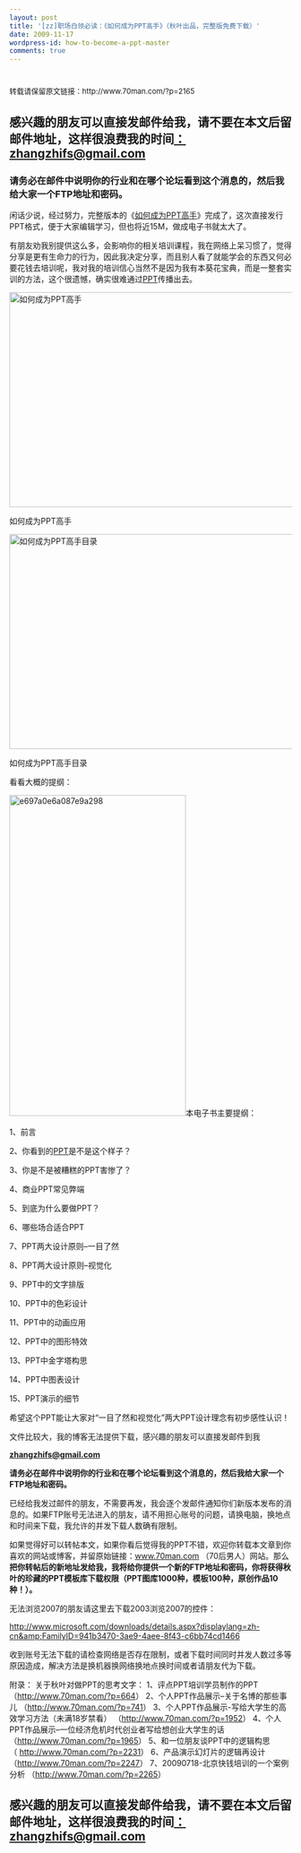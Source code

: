 ```yaml
---
layout: post
title: '[zz]职场白领必读：《如何成为PPT高手》（秋叶出品，完整版免费下载）'
date: 2009-11-17
wordpress-id: how-to-become-a-ppt-master
comments: true
---
```

<h1 class="entry-title full-title"><span style="font-weight: normal; font-size: 13px;">转载请保留原文链接：http://www.70man.com/?p=2165</span></h1>
<div class="entry-content full-content">
<h2>感兴趣的朋友可以直接发邮件给我，请不要在本文后留邮件地址，这样很浪费我的时间<a href="mailto:zhangzhifs@gmail.com"><span>：zhangzhifs@gmail.com</span></a></h2>
<h3><strong>请务必在邮件中说明你的行业和在哪个论坛看到这个消息的，然后我给大家一个FTP地址和密码。</strong></h3>
闲话少说，经过努力，完整版本的《<a href="http://www.70man.com/?p=2165">如何成为PPT高手</a>》完成了，这次直接发行PPT格式，便于大家编辑学习，但也将近15M，做成电子书就太大了。

有朋友劝我别提供这么多，会影响你的相关培训课程，我在网络上呆习惯了，觉得分享是更有生命力的行为，因此我决定分享，而且别人看了就能学会的东西又何必要花钱去培训呢，我对我的培训信心当然不是因为我有本葵花宝典，而是一整套实训的方法，这个很遗憾，确实很难通过<a href="http://www.70man.com/?p=2165">PPT</a>传播出去。
<div id="attachment_2166" class="wp-caption aligncenter"><img class="size-full wp-image-2166" title="如何成为PPT高手" src="http://www.70man.com/wp-content/uploads/2009/06/00101.jpg" alt="如何成为PPT高手" width="512" height="384" />
<p class="wp-caption-text">如何成为PPT高手</p>

</div>
<div id="attachment_2167" class="wp-caption aligncenter"><img class="size-full wp-image-2167" title="如何成为PPT高手目录" src="http://www.70man.com/wp-content/uploads/2009/06/00201.jpg" alt="如何成为PPT高手目录" width="512" height="384" />
<p class="wp-caption-text">如何成为PPT高手目录</p>

</div>
看看大概的提纲：

<img class="alignleft size-full wp-image-342" src="http://www.70man.com/wp-content/uploads/2009/03/e697a0e6a087e9a298.jpg" alt="e697a0e6a087e9a298" width="315" height="573" />本电子书主要提纲：

1、前言

2、你看到的<a href="http://www.70man.com/?p=2165">PPT</a>是不是这个样子？

3、你是不是被糟糕的PPT害惨了？

4、商业PPT常见弊端

5、到底为什么要做PPT？

6、哪些场合适合PPT

7、PPT两大设计原则–一目了然

8、PPT两大设计原则–视觉化

9、PPT中的文字排版

10、PPT中的色彩设计

11、PPT中的动画应用

12、PPT中的图形特效

13、PPT中金字塔构思

14、PPT中图表设计

15、PPT演示的细节

希望这个PPT能让大家对“一目了然和视觉化”两大PPT设计理念有初步感性认识！

文件比较大，我的博客无法提供下载，感兴趣的朋友可以直接发邮件到我

<a href="mailto:zhangzhifs@gmail.com"><span><strong>zhangzhifs@gmail.com</strong></span></a>

<strong>请务必在邮件中说明你的行业和在哪个论坛看到这个消息的，然后我给大家一个FTP地址和密码。</strong>

已经给我发过邮件的朋友，不需要再发，我会逐个发邮件通知你们新版本发布的消息的。如果FTP账号无法进入的朋友，请不用担心账号的问题，请换电脑，换地点和时间来下载，我允许的并发下载人数确有限制。

如果觉得好可以转帖本文，如果你看后觉得我的PPT不错，欢迎你转载本文章到你喜欢的网站或博客，并留原始链接：<a href="http://www.70man.com/">www.70man.com</a> （70后男人）网站。那么<strong>把你转帖后的新地址发给我，我将给你提供一个新的FTP地址和密码，你将获得秋叶的珍藏的PPT模板库下载权限（PPT图库1000种，模板100种，原创作品10种！）。</strong>

无法浏览2007的朋友请这里去下载2003浏览2007的控件：

<a href="http://www.microsoft.com/downloads/details.aspx?displaylang=zh-cn&amp;FamilyID=941b3470-3ae9-4aee-8f43-c6bb74cd1466">http://www.microsoft.com/downloads/details.aspx?displaylang=zh-cn&amp;FamilyID=941b3470-3ae9-4aee-8f43-c6bb74cd1466</a>

收到账号无法下载的请检查网络是否存在限制，或者下载时间同时并发人数过多等原因造成，解决方法是换机器换网络换地点换时间或者请朋友代为下载。

附录：
关于秋叶对做PPT的思考文字：
1、评点PPT培训学员制作的PPT
（<a href="http://www.70man.com/?p=664">http://www.70man.com/?p=664</a>）
2、个人PPT作品展示–关于名博的那些事儿
（<a href="http://www.70man.com/?p=741">http://www.70man.com/?p=741</a>）
3、个人PPT作品展示-写给大学生的高效学习方法（未满18岁禁看）
（<a href="http://www.70man.com/?p=1952">http://www.70man.com/?p=1952</a>）
4、个人PPT作品展示–一位经济危机时代创业者写给想创业大学生的话
（<a href="http://www.70man.com/?p=1965">http://www.70man.com/?p=1965</a>）
5、和一位朋友谈PPT中的逻辑构思
（ <a href="http://www.70man.com/?p=2231">http://www.70man.com/?p=2231</a>）
6、产品演示幻灯片的逻辑再设计
（<a href="http://www.70man.com/?p=2247">http://www.70man.com/?p=2247</a>）
7、20090718-北京快钱培训的一个案例分析
（<a href="http://www.70man.com/?p=2265">http://www.70man.com/?p=2265</a>）
<h2>感兴趣的朋友可以直接发邮件给我，请不要在本文后留邮件地址，这样很浪费我的时间<a href="mailto:zhangzhifs@gmail.com"><span>：zhangzhifs@gmail.com</span></a></h2>
</div>
